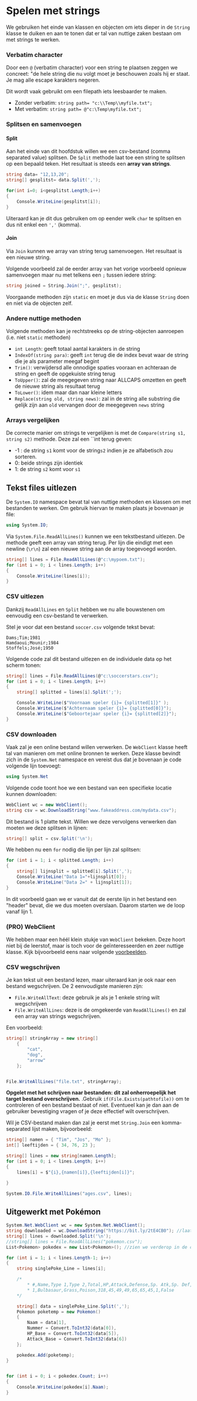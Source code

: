 # Spelen met strings

We gebruiken het einde van klassen en objecten om iets dieper in de `String` klasse te duiken en aan te tonen dat er tal van nuttige zaken bestaan om met strings te werken.

### Verbatim character

Door een `@` \(verbatim character\) voor een string te plaatsen zeggen we concreet: "de hele string die nu volgt moet je beschouwen zoals hij er staat. Je mag alle escape karakters negeren.

Dit wordt vaak gebruikt om een filepath iets leesbaarder te maken.

* Zonder verbatim: `string path= "c:\\Temp\\myfile.txt";`
* Met verbatim: `string path= @"c:\Temp\myfile.txt";`

### Splitsen en samenvoegen

#### Split

Aan het einde van dit hoofdstuk willen we een csv-bestand \(comma separated value\) splitsen. De `Split` methode laat toe een string te splitsen op een bepaald teken. Het resultaat is steeds een **array van strings**.

```csharp
string data= "12,13,20";
string[] gesplitst= data.Split(',');

for(int i=0; i<gesplitst.Length;i++)
{
    Console.WriteLine(gesplitst[i]);
}
```

Uiteraard kan je dit dus gebruiken om op eender welk `char` te splitsen en dus nit enkel een `','` \(komma\).

#### Join

Via `Join` kunnen we array van string terug samenvoegen. Het resultaat is een nieuwe string.

Volgende voorbeeld zal de eerder array van het vorige voorbeeld opnieuw samenvoegen maar nu met telkens een `;` tussen iedere string:

```csharp
string joined = String.Join(";", gesplitst);
```

Voorgaande methoden zijn `static` en moet je dus via de klasse `String` doen en niet via de objecten zelf.

### Andere nuttige methoden

Volgende methoden kan je rechtstreeks op de string-objecten aanroepen \(i.e. niet `static` methoden\)

* `int Length`: geeft totaal aantal karakters in de string
* `IndexOf(string para)`: geeft `int` terug die de index bevat waar de string die je als parameter meegaf begint
* `Trim()`: verwijdersd alle onnodige spaties vooraan en achteraan de string en geeft de opgekuiste string terug
* `ToUpper()`: zal de meegegeven string naar ALLCAPS omzetten en geeft de nieuwe string als resultaat terug
* `ToLower()`: idem maar dan naar kleine letters
* `Replace(string old, string news)`: zal in de string alle substring die gelijk zijn aan `old` vervangen door de meegegeven `news` string

### Arrays vergelijken

De correcte manier om strings te vergelijken is met de `Compare(string s1, string s2)` methode. Deze zal een \`\`int terug geven:

* -1 : de string `s1` komt voor de string`s2` indien je ze alfabetisch zou sorteren.
* 0: beide strings zijn identiek
* 1: de string `s2` komt voor `s1`

## Tekst files uitlezen

De `System.IO` namespace bevat tal van nuttige methoden en klassen om met bestanden te werken. Om gebruik hiervan te maken plaats je bovenaan je file:

```csharp
using System.IO;
```

Via `System.File.ReadAllLines()` kunnen we een tekstbestand uitlezen. De methode geeft een array van string terug. Per lijn die eindigt met een newline \(`\r\n`\) zal een nieuwe string aan de array toegevoegd worden.

```csharp
string[] lines = File.ReadAllLines(@"c:\mypoem.txt");
for (int i = 0; i < lines.Length; i++)
{
    Console.WriteLine(lines[i]);
}
```

### CSV uitlezen

Dankzij `ReadAllLines` en `Split` hebben we nu alle bouwstenen om eenvoudig een csv-bestand te verwerken.

Stel je voor dat een bestand `soccer.csv` volgende tekst bevat:

```text
Dams;Tim;1981
Hamdaoui;Mounir;1984
Stoffels;José;1950
```

Volgende code zal dit bestand uitlezen en de individuele data op het scherm tonen:

```csharp
string[] lines = File.ReadAllLines(@"c:\soccerstars.csv");
for (int i = 0; i < lines.Length; i++)
{
    string[] splitted = lines[i].Split(';');

    Console.WriteLine($"Voornaam speler {i}= {splitted[1]}" );
    Console.WriteLine($"Achternaam speler {i}= {splitted[0]}");
    Console.WriteLine($"Geboortejaar speler {i}= {splitted[2]}");
}
```

### CSV downloaden

Vaak zal je een online bestand willen verwerken. De `WebClient` klasse heeft tal van manieren om met online bronnen te werken. Deze klasse bevindt zich in de `System.Net` namespace en vereist dus dat je bovenaan je code volgende lijn toevoegt:

```csharp
using System.Net
```

Volgende code toont hoe we een bestand van een specifieke locatie kunnen downloaden:

```csharp
WebClient wc = new WebClient();
string csv = wc.DownloadString("www.fakeaddress.com/mydata.csv");
```

Dit bestand is 1 platte tekst. Willen we deze vervolgens verwerken dan moeten we deze splitsen in lijnen:

```csharp
string[] split = csv.Split('\n');
```

We hebben nu een `for` nodig die lijn per lijn zal splitsen:

```csharp
for (int i = 1; i < splitted.Length; i++)
{
    string[] lijnsplit = splitted[i].Split(',');
    Console.WriteLine("Data 1="+lijnsplit[0]);
    Console.WriteLine("Data 2=" + lijnsplit[1]);
}
```

In dit voorbeeld gaan we er vanuit dat de eerste lijn in het bestand een "header" bevat, die we dus moeten overslaan. Daarom starten we de loop vanaf lijn 1.

### \(PRO\) WebClient

We hebben maar een héél klein stukje van `WebClient` bekeken. Deze hoort niet bij de leerstof, maar is toch voor de geïnteresseerden en zeer nuttige klasse. Kijk bijvoorbeeld eens naar volgende [voorbeelden](https://www.dotnetperls.com/webclient).

### CSV wegschrijven

Je kan tekst uit een bestand lezen, maar uiteraard kan je ook naar een bestand wegschrijven. De 2 eenvoudigste manieren zijn:

* `File.WriteAllText`: deze gebruik je als je 1 enkele string wilt wegschrijven
* `File.WriteAllLines`: deze is de omgekeerde van `ReadAllLines()` en zal een array van strings wegschrijven.

Een voorbeeld:

```csharp
string[] stringArray = new string[]
    {
        "cat",
        "dog",
        "arrow"
    };


File.WriteAllLines("file.txt", stringArray);
```

**Opgelet met het schrijven naar bestanden: dit zal onherroepelijk het target bestand overschrijven.** .Gebruik `if(File.Exists(pathtofile))` om te controleren of een bestand bestaat of niet. Eventueel kan je dan aan de gebruiker bevestiging vragen of je deze effectief wilt overschrijven.

Wil je CSV-bestand maken dan zal je eerst met `String.Join` een komma-separated lijst maken, bijvoorbeeld:

```csharp
string[] namen = { "Tim", "Jos", "Mo" };
int[] leeftijden = { 34, 76, 23 };

string[] lines = new string[namen.Length];
for (int i = 0; i < lines.Length; i++)
{
    lines[i] = $"{i},{namen[i]},{leeftijden[i]}";

}

System.IO.File.WriteAllLines("ages.csv", lines);
```

## Uitgewerkt met Pokémon

```csharp
System.Net.WebClient wc = new System.Net.WebClient();
string downloaded = wc.DownloadString("https://bit.ly/2tE4CB0"); //laatste is een nul
string[] lines = downloaded.Split('\n');
//string[] lines = File.ReadAllLines("pokemon.csv");
List<Pokemon> pokedex = new List<Pokemon>(); //zien we verderop in de cursus

for (int i = 1; i < lines.Length-1; i++)
{
    string singlePoke_Line = lines[i];

    /*
        * #,Name,Type 1,Type 2,Total,HP,Attack,Defense,Sp. Atk,Sp. Def,Speed,Generation,Legendary
        * 1,Bulbasaur,Grass,Poison,318,45,49,49,65,65,45,1,False
    */

    string[] data = singlePoke_Line.Split(',');
    Pokemon poketemp = new Pokemon()
    {
        Naam = data[1],
        Nummer = Convert.ToInt32(data[0]),
        HP_Base = Convert.ToInt32(data[5]),
        Attack_Base = Convert.ToInt32(data[6])
    };

    pokedex.Add(poketemp);
}


for (int i = 0; i < pokedex.Count; i++)
{
    Console.WriteLine(pokedex[i].Naam);
}
```

